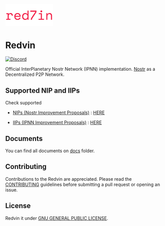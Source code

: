 <img alt="redvin" src="./.img/logo.svg" width="150" />

# Redvin

[![Discord](https://badgen.net/badge/icon/discord?icon=discord&label)](https://discord.gg/EvYB9ZgYvV)


Official InterPlanetary Nostr Network (IPNN) implementation.
[Nostr](https://nostr.com/) as a Decentralized P2P Network.

## Supported NIP and IIPs

Check supported

- [NIPs (Nostr Improvement Proposals)](https://github.com/nostr-protocol/nips) : [HERE](./docs/NIPs)

- [IIPs (IPNN Improvement Proposals)](https://github.com/zurvan-lab/IPNN)  : [HERE](./docs/IIPs)

## Documents

You can find all documents on [docs](./docs/) folder.

## Contributing

Contributions to the Redvin are appreciated. Please read the [CONTRIBUTING](./CONTRIBUTING.md) guidelines before submitting a pull request or opening an issue.


## License

Redvin it under [GNU GENERAL PUBLIC LICENSE](./LICENSE).